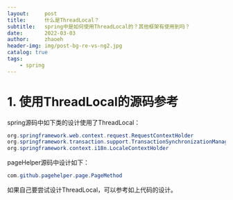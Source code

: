 ```yaml
---
layout:     post
title:      什么是ThreadLocal？
subtitle:   spring中是如何使用ThreadLocal的？其他框架有使用到吗？
date:       2022-03-03
author:     zhaoeh
header-img: img/post-bg-re-vs-ng2.jpg
catalog: true
tags:
    - spring
---
```


# 1. 使用ThreadLocal的源码参考
spring源码中如下类的设计使用了ThreadLocal：
```java
org.springframework.web.context.request.RequestContextHolder
org.springframework.transaction.support.TransactionSynchronizationManager
org.springframework.context.i18n.LocaleContextHolder
```
pageHelper源码中设计如下：
```java
com.github.pagehelper.page.PageMethod
```
如果自己要尝试设计ThreadLocal，可以参考如上代码的设计。